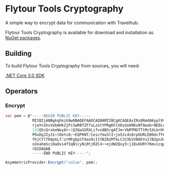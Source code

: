 # Flytour Tools Cryptography

A simple way to encrypt data for communication with Travelhub.

Flytour Tools Cryptography is available for download and installation as
[NuGet packages](https://www.nuget.org/packages/Flytour.Tools.Cryptography/).

## Building

To build Flytour Tools Cryptography from sources, you will need:

[.NET Core 3.0 SDK](release-notes/3.0/README.md)

## Operators

### Encrypt

````c#
var pem = @"-----BEGIN PUBLIC KEY-----
			MIIBIjANBgkqhkiG9w0BAQEFAAOCAQ8AMIIBCgKCAQEAxIRs8RmdAKypl9tKhrty
			rjwYn1hsVebAHkZjPiSwRBTZF7uLzotYPRgKFiV8sUo6RKvNT9wab+NE0LnyC/wz
			132Q5cQrxkeNey8r+1Q3QaGSRXLifvn8BSrgATJm+VbMTMGTTtMc5XLbrH9natbd
			POxDgJIy31+0Oets8/+EQPKNT/CeicfmuSlI+jo5Jcds8rpOURLEW9dcTY69TLpv
			YhjCYlT68pGLf/zrMFgbp2T4ax9iI1YBZA2MTkLC323b2VB8kYu1lN2pn3mvQFH/
			n2eahmSciHaOvs4fIqNlcyNi0tjRZC4++ejdW2Qsy5+j1DxOURY7KmvicqpVYw21
			0QIDAQAB
			-----END PUBLIC KEY-----";

AsymmetricProvider.Encrypt("value", pem);

````

